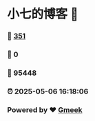 # 小七的博客 :link:  
### :page_facing_up: [351](/tag.html) 
### :speech_balloon: 0 
### :hibiscus: 95448 
### :alarm_clock: 2025-05-06 16:18:06 
### Powered by :heart: [Gmeek](https://github.com/Meekdai/Gmeek)
